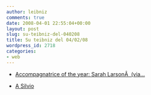 ```yaml
---
author: leibniz
comments: true
date: 2008-04-01 22:55:04+00:00
layout: post
slug: su-teibniz-del-040208
title: Su teibniz del 04/02/08
wordpress_id: 2718
categories:
- web
---
```




  * [Accompagnatrice of the year: Sarah LarsonÂ  (via...](http://feeds.feedburner.com/~r/teibniz/~3/261868545/30446045)


  * [A Silvio](http://feeds.feedburner.com/~r/teibniz/~3/261868546/30445932)



